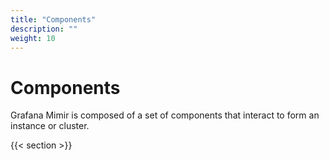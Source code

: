 ```yaml
---
title: "Components"
description: ""
weight: 10
---
```


# Components

Grafana Mimir is composed of a set of components that interact to
form an instance or cluster.

{{< section >}}

